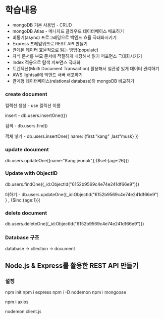 # 학습내용
- mongoDB 기본 사용법 - CRUD
- mongoDB Atlas - 메니지드 클라우드 데이터베이스 배포하기
- 비동기(async) 프로그래밍으로 백엔드 효율 극대화시키기
- Express 프레임워크로 REST API 만들기
- 관계된 데이터 효율적으로 읽는 방법(populate)
- 자식 문서를 부모 문서에 적절하게 내장해서 읽기 퍼포먼스 극대화시키기
- Index 적용으로 탐색 퍼포먼스 극대화
- 트렌젝션(Multi Document Transaction) 활용해서 일관성 있게 데이터 관리하기
- AWS lightsail에 백엔드 서버 배포하기
- 관계형 데이터베이스(relational database)와 mongoDB 비교하기

### create document

컬렉션 생성 - use 컬렉션 이름

insert - db.users.insertOne({})

검색 - db.users.find()

객체 넣기 - db.users.insertOne({ name: {first:"kang" ,last"musk} })

### update document

db.users.updateOne({name:"Kang jeonuk"},{$set:{age:26}})

### Update with ObjectID

db.users.findOne({\_id:ObjectId("6152b9569c4e74e241df66e9")})

더하기 - db.users.updateOne({\_id:ObjectId("6152b9569c4e74e241df66e9") } , {$inc:{age:1}})

### delete document

db.users.deleteOne({\_id:ObjectId("6152b9569c4e74e241df66e9")})

### Database 구조

database → cllection → document

## Node.js & Express를 활용한 REST API 만들기

### 설정

npm init
npm i express
npm i -D nodemon
npm i mongoose

npm i axios

nodemon client.js
